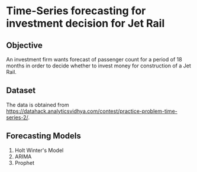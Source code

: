 # Time-Series forecasting for investment decision for Jet Rail

## Objective
An investment firm wants forecast of passenger count for a period of 18 months in order to decide whether to invest money for construction of a Jet Rail. 

## Dataset
The data is obtained from https://datahack.analyticsvidhya.com/contest/practice-problem-time-series-2/.

## Forecasting Models
1. Holt Winter's Model
2. ARIMA
3. Prophet
